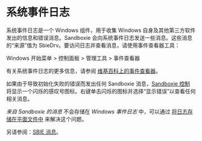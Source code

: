 # 系统事件日志

系统事件日志是一个 Windows 组件，用于收集 Windows 自身及其他第三方软件发出的信息和错误消息。Sandboxie 会向系统事件日志发送一些消息。这些消息的“来源”值为 SbieDrv。要访问日志并查看消息，请使用事件查看器工具：

Windows 开始菜单 > 控制面板 > 管理工具 > 事件查看器

有关系统事件日志的更多信息，请参阅 [维基百科上的事件查看器](https://en.wikipedia.org/wiki/Event_Viewer)。

如果由于导致初始化失败的错误而发出任何 Sandboxie 消息，[Sandboxie 控制](SandboxieControl.md) 将显示一个闪烁的感叹号图标。右键单击闪烁的图标并选择“显示错误”以查看任何相关消息。

_来自 Sandboxie 的消息_ 不会存储在 _Windows 事件日志_ 中，可以通过 [将日志存储在平面文件中](MessagesFromSandboxie.md#log-messages-to-a-file) 来解决这个问题。

另请参阅：[SBIE 消息](SBIEMessages.md)。
